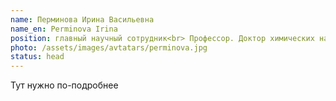 ```yaml
---
name: Перминова Ирина Васильевна
name_en: Perminova Irina
position: главный научный сотрудник<br> Профессор. Доктор химических наук
photo: /assets/images/avtatars/perminova.jpg
status: head
---
```


Тут нужно по-подробнее